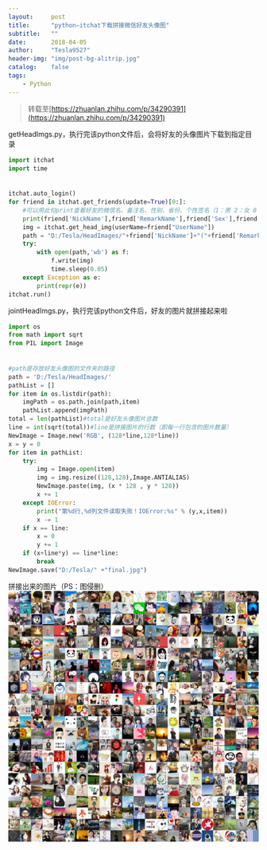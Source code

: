 ```yaml
---
layout:     post
title:      "python—itchat下载拼接微信好友头像图"
subtitle:   ""
date:       2018-04-05
author:     "Tesla9527"
header-img: "img/post-bg-alitrip.jpg"
catalog:    false
tags:
    - Python
---
```

>转载至[https://zhuanlan.zhihu.com/p/34290391](https://zhuanlan.zhihu.com/p/34290391)

getHeadImgs.py，执行完该python文件后，会将好友的头像图片下载到指定目录
```python
import itchat
import time


itchat.auto_login()
for friend in itchat.get_friends(update=True)[0:]:
    #可以用此句print查看好友的微信名、备注名、性别、省份、个性签名（1：男 2：女 0：性别不详）
    print(friend['NickName'],friend['RemarkName'],friend['Sex'],friend['Province'],friend['Signature'])
    img = itchat.get_head_img(userName=friend["UserName"])
    path = "D:/Tesla/HeadImages/"+friend['NickName']+"("+friend['RemarkName']+").jpg"
    try:
        with open(path,'wb') as f:
            f.write(img)
            time.sleep(0.05)
    except Exception as e:
        print(repr(e))
itchat.run()
```

jointHeadImgs.py，执行完该python文件后，好友的图片就拼接起来啦
```python
import os
from math import sqrt
from PIL import Image


#path是存放好友头像图的文件夹的路径
path = 'D:/Tesla/HeadImages/'
pathList = []
for item in os.listdir(path):
    imgPath = os.path.join(path,item)
    pathList.append(imgPath)
total = len(pathList)#total是好友头像图片总数
line = int(sqrt(total))#line是拼接图片的行数（即每一行包含的图片数量）
NewImage = Image.new('RGB', (128*line,128*line))
x = y = 0
for item in pathList:
    try:
        img = Image.open(item)
        img = img.resize((128,128),Image.ANTIALIAS)
        NewImage.paste(img, (x * 128 , y * 128))
        x += 1
    except IOError:
        print("第%d行,%d列文件读取失败！IOError:%s" % (y,x,item))
        x -= 1
    if x == line:
        x = 0
        y += 1
    if (x+line*y) == line*line:
        break
NewImage.save("D:/Tesla/" +"final.jpg")
```
拼接出来的图片（PS：图侵删）
![img](/img/in-post/final.jpg)